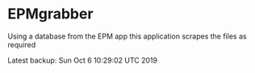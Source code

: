 # EPMgrabber
Using a database from the EPM app this application scrapes the files as required


Latest backup: Sun Oct 6 10:29:02 UTC 2019

